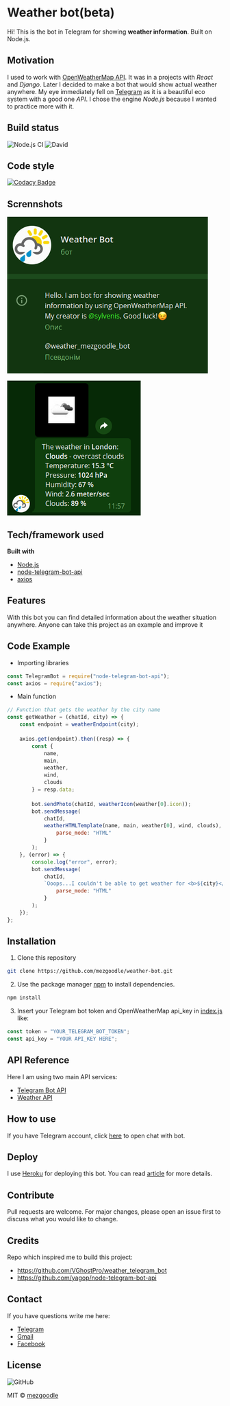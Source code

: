 # Weather bot(beta)

Hi! This is the bot in Telegram for showing **weather information**. Built on Node.js.

## Motivation

I used to work with [OpenWeatherMap API](https://openweathermap.org/). It was in a projects with *React* and *Django*. Later I decided to make a bot that would show actual weather anywhere. My eye immediately fell on [Telegram](https://telegram.org/) as it is a beautiful eco system with a good one *API*. I chose the engine *Node.js* because I wanted to practice more with it.

## Build status

![Node.js CI](https://github.com/mezgoodle/weather-bot/workflows/Node.js%20CI/badge.svg)
![David](https://img.shields.io/david/mezgoodle/weather-bot?style=flat)

## Code style

[![Codacy Badge](https://api.codacy.com/project/badge/Grade/0298c15b448545e9b613d579f99fc283)](https://www.codacy.com/manual/mezgoodle/weather-bot?utm_source=github.com&amp;utm_medium=referral&amp;utm_content=mezgoodle/weather-bot&amp;utm_campaign=Badge_Grade)

## Scrennshots

![Screenshot 1](img/img1.png)

![Screenshot 2](img/img2.png)

## Tech/framework used

**Built with**
 - [Node.js](https://nodejs.org/uk/)
 - [node-telegram-bot-api](https://www.npmjs.com/package/node-telegram-bot-api)
 - [axios](https://www.npmjs.com/package/axios)

## Features

With this bot you can find detailed information about the weather situation anywhere. Anyone can take this project as an example and improve it

## Code Example

 - Importing libraries

```js
const TelegramBot = require("node-telegram-bot-api");
const axios = require("axios");
```

 - Main function

```js
// Function that gets the weather by the city name
const getWeather = (chatId, city) => {
    const endpoint = weatherEndpoint(city);

    axios.get(endpoint).then((resp) => {
        const {
            name,
            main,
            weather,
            wind,
            clouds
        } = resp.data;

        bot.sendPhoto(chatId, weatherIcon(weather[0].icon));
        bot.sendMessage(
            chatId,
            weatherHTMLTemplate(name, main, weather[0], wind, clouds), {
                parse_mode: "HTML"
            }
        );
    }, (error) => {
        console.log("error", error);
        bot.sendMessage(
            chatId,
            `Ooops...I couldn't be able to get weather for <b>${city}</b>`, {
                parse_mode: "HTML"
            }
        );
    });
};
```

## Installation

1. Clone this repository

```bash
git clone https://github.com/mezgoodle/weather-bot.git
```

2. Use the package manager [npm](http://www.npmjs.com/) to install dependencies.

```bash
npm install
```

3. Insert your Telegram bot token and OpenWeatherMap api_key in [index.js](https://github.com/mezgoodle/weather-bot/blob/master/index.js#L5) like:

```js
const token = "YOUR_TELEGRAM_BOT_TOKEN";
const api_key = "YOUR API_KEY HERE";
```

## API Reference

Here I am using two main API services:
 - [Telegram Bot API](https://core.telegram.org/bots/api)
 - [Weather API](https://openweathermap.org/api)

## How to use

If you have Telegram account, click [here](https://t.me/weather_mezgoodle_bot) to open chat with bot.

## Deploy

I use [Heroku](https://www.heroku.com/) for deploying this bot. You can read [article](https://mvalipour.github.io/node.js/2015/11/10/build-telegram-bot-nodejs-heroku) for more details. 

## Contribute

Pull requests are welcome. For major changes, please open an issue first to discuss what you would like to change.

## Credits

Repo which inspired me to build this project:
 - https://github.com/VGhostPro/weather_telegram_bot
 - https://github.com/yagop/node-telegram-bot-api

## Contact

If you have questions write me here: 
  *   [Telegram](https://t.me/sylvenis)
  *   [Gmail](mailto:mezgoodle@gmail.com)
  *   [Facebook](https://www.facebook.com/profile.php?id=100005721694357)

## License

![GitHub](https://img.shields.io/github/license/mezgoodle/weather-bot)

MIT © [mezgoodle](https://github.com/mezgoodle)